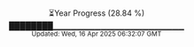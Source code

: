 <p align="center">
⏳Year Progress (28.84 %) <br>
████████▁▁▁▁▁▁▁▁▁▁▁▁▁▁▁▁▁▁▁▁▁▁ <br>
<sub>Updated: Wed, 16 Apr 2025 06:32:07 GMT</sub>
</p>

